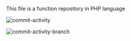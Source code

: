 This file is a function repository in PHP language

![commit-activity](https://img.shields.io/github/commit-activity/w/sorahiatieh/functions)

![commit-activity-branch](https://img.shields.io/github/commit-activity/t/sorahiatieh/functions/main)
